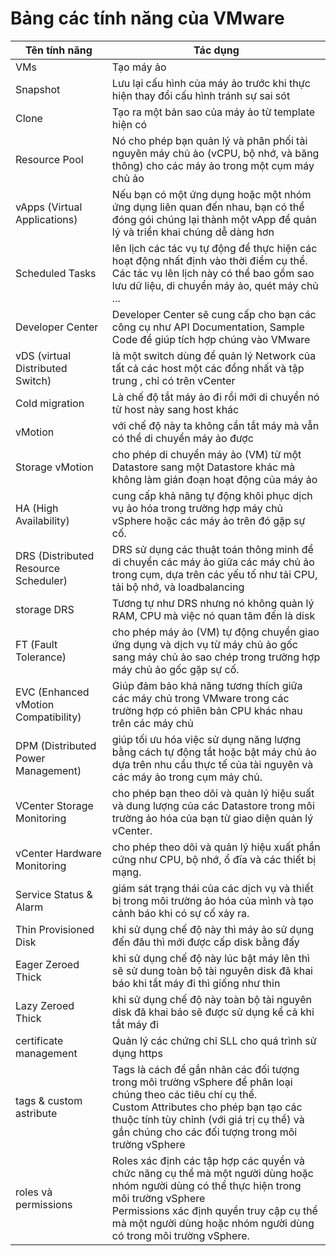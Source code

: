 # Bảng các tính năng của VMware
|Tên tính năng| Tác dụng|
|---|---|
|VMs| Tạo máy ảo|
|Snapshot|Lưu lại cấu hình của máy ảo trước khi thực hiện thay đổi cấu hình tránh sự sai sót|
|Clone| Tạo ra một bản sao của máy ảo từ template hiện có|
|Resource Pool| Nó cho phép bạn quản lý và phân phối tài nguyên máy chủ ảo (vCPU, bộ nhớ, và băng thông) cho các máy ảo trong một cụm máy chủ ảo|
|vApps (Virtual Applications)|Nếu bạn có một ứng dụng hoặc một nhóm ứng dụng liên quan đến nhau, bạn có thể đóng gói chúng lại thành một vApp để quản lý và triển khai chúng dễ dàng hơn|
|Scheduled Tasks| lên lịch các tác vụ tự động để thực hiện các hoạt động nhất định vào thời điểm cụ thể. Các tác vụ lên lịch này có thể bao gồm sao lưu dữ liệu, di chuyển máy ảo, quét máy chủ ...|
|Developer Center|Developer Center sẽ cung cấp cho bạn các công cụ như API Documentation, Sample Code để giúp tích hợp chúng vào VMware|
|vDS (virtual Distributed Switch)|là một switch dùng để quản lý Network của tất cả các host một các đồng nhất và tập trung , chỉ có trên vCenter|
|Cold migration| Là chế độ tắt máy ảo đi rồi mới di chuyển nó từ host này sang host khác|
|vMotion|với chế độ này ta không cần tắt máy mà vẫn có thể di chuyển máy ảo được|
|Storage vMotion| cho phép di chuyển máy ảo (VM) từ một Datastore sang một Datastore khác mà không làm gián đoạn hoạt động của máy ảo|
|HA (High Availability)| cung cấp khả năng tự động khôi phục dịch vụ ảo hóa trong trường hợp máy chủ vSphere hoặc các máy ảo trên đó gặp sự cố. |
|DRS (Distributed Resource Scheduler)|DRS sử dụng các thuật toán thông minh để di chuyển các máy ảo giữa các máy chủ ảo trong cụm, dựa trên các yếu tố như tải CPU, tải bộ nhớ, và loadbalancing|
|storage DRS| Tương tự như DRS nhưng nó không quản lý RAM, CPU mà việc nó quan tâm đến là disk|
|FT (Fault Tolerance)|cho phép máy ảo (VM) tự động chuyển giao ứng dụng và dịch vụ từ máy chủ ảo gốc sang máy chủ ảo sao chép trong trường hợp máy chủ ảo gốc gặp sự cố.|
|EVC (Enhanced vMotion Compatibility)|Giúp đảm bảo khả năng tương thích giữa các máy chủ trong VMware trong các trường hợp có phiên bản CPU khác nhau trên các máy chủ|
|DPM (Distributed Power Management)| giúp tối ưu hóa việc sử dụng năng lượng bằng cách tự động tắt hoặc bật máy chủ ảo dựa trên nhu cầu thực tế của tài nguyên và các máy ảo trong cụm máy chủ.|
|VCenter Storage Monitoring|cho phép bạn theo dõi và quản lý hiệu suất và dung lượng của các Datastore trong môi trường ảo hóa của bạn từ giao diện quản lý vCenter.|
|vCenter Hardware Monitoring |cho phép theo dõi và quản lý hiệu xuất phần cứng như CPU, bộ nhớ, ổ đĩa và các thiết bị mạng.|
|Service Status & Alarm| giám sát trạng thái của các dịch vụ và thiết bị trong môi trường ảo hóa của mình và tạo cảnh báo khi có sự cố xảy ra.|
|Thin Provisioned Disk| khi sử dụng chế độ này thì máy ảo sử dụng đến đâu thì mới được cấp disk bằng đấy|
|Eager Zeroed Thick| khi sử dụng chế độ này lúc bật máy lên thì sẽ sử dung toàn bộ tài nguyên disk đã khai báo khi tắt máy đi thì giống như thin|
|Lazy Zeroed Thick| khi sử dụng chế độ này toàn bộ tài nguyên disk đã khai báo sẽ được sử dụng kể cả khi tắt máy đi|
|certificate management| Quản lý các chứng chỉ SLL cho quá trình sử dụng https|
|tags & custom astribute|Tags là cách để gắn nhãn các đối tượng trong môi trường vSphere để phân loại chúng theo các tiêu chí cụ thể.<br> Custom Attributes cho phép bạn tạo các thuộc tính tùy chỉnh (với giá trị cụ thể) và gắn chúng cho các đối tượng trong môi trường vSphere|
|roles và permissions|Roles xác định các tập hợp các quyền và chức năng cụ thể mà một người dùng hoặc nhóm người dùng có thể thực hiện trong môi trường vSphere <br> Permissions xác định quyền truy cập cụ thể mà một người dùng hoặc nhóm người dùng có trong môi trường vSphere.